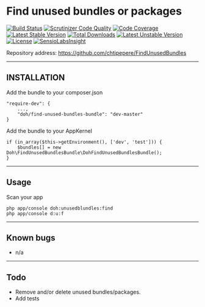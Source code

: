 Find unused bundles or packages
=================================

[![Build Status](https://travis-ci.org/chtipepere/FindUnusedBundles.svg?branch=master)](https://travis-ci.org/chtipepere/FindUnusedBundles)
[![Scrutinizer Code Quality](https://scrutinizer-ci.com/g/chtipepere/FindUnusedBundles/badges/quality-score.png?b=master)](https://scrutinizer-ci.com/g/chtipepere/FindUnusedBundles/?branch=master)
[![Code Coverage](https://scrutinizer-ci.com/g/chtipepere/FindUnusedBundles/badges/coverage.png?b=master)](https://scrutinizer-ci.com/g/chtipepere/FindUnusedBundles/?branch=master)
[![Latest Stable Version](https://poser.pugx.org/doh/find-unused-bundles-bundle/v/stable.svg)](https://packagist.org/packages/doh/find-unused-bundles-bundle)
[![Total Downloads](https://poser.pugx.org/doh/find-unused-bundles-bundle/downloads.svg)](https://packagist.org/packages/doh/find-unused-bundles-bundle)
[![Latest Unstable Version](https://poser.pugx.org/doh/find-unused-bundles-bundle/v/unstable.svg)](https://packagist.org/packages/doh/find-unused-bundles-bundle)
[![License](https://poser.pugx.org/doh/find-unused-bundles-bundle/license.svg)](https://packagist.org/packages/doh/find-unused-bundles-bundle)
[![SensioLabsInsight](https://insight.sensiolabs.com/projects/1ac42dd7-7d59-41c9-8f0b-653353ddfd59/mini.png)](https://insight.sensiolabs.com/projects/1ac42dd7-7d59-41c9-8f0b-653353ddfd59)

Repository address: https://github.com/chtipepere/FindUnusedBundles

----------
INSTALLATION
------------
Add the bundle to your composer.json
```
"require-dev": {
    ...,
    "doh/find-unused-bundles-bundle": "dev-master"
}
```
Add the bundle to your AppKernel
```
if (in_array($this->getEnvironment(), ['dev', 'test'])) {
    $bundles[] = new Doh\FindUnusedBundlesBundle\DohFindUnusedBundlesBundle();
}
```
----------
Usage
------------
Scan your app
```
php app/console doh:unusedblundles:find
php app/console d:u:f
```

----------
Known bugs
-----
* n/a

----------
Todo
-----
* Remove and/or delete unused bundles/packages.
* Add tests
